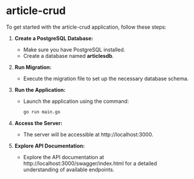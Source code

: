 # article-crud

To get started with the article-crud application, follow these steps:

1. **Create a PostgreSQL Database:**
   - Make sure you have PostgreSQL installed.
   - Create a database named **articlesdb**.

2. **Run Migration:**
   - Execute the migration file to set up the necessary database schema.

3. **Run the Application:**
   - Launch the application using the command:
     ```bash
     go run main.go
     ```

4. **Access the Server:**
   - The server will be accessible at http://localhost:3000.

5. **Explore API Documentation:**
   - Explore the API documentation at http://localhost:3000/swagger/index.html for a detailed understanding of available endpoints.

